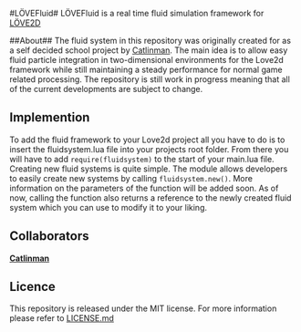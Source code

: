 #LÖVEFluid#
LÖVEFluid is a real time fluid simulation framework for [LÖVE2D](http://love2d.org/)

##About##
The fluid system in this repository was originally created for as a self decided school project by [Catlinman](https://github.com/Catlinman). The main idea is to allow easy fluid particle integration in two-dimensional environments for the Love2d framework while still maintaining a steady performance for normal game related processing. The repository is still work in progress meaning that all of the current developments are subject to change.

## Implemention ##

To add the fluid framework to your Love2d project all you have to do is to insert the fluidsystem.lua file into your projects root folder. From there you will have to add `require(fluidsystem)` to the start of your main.lua file. Creating new fluid systems is quite simple. The module allows developers to easily create new systems by calling `fluidsystem.new()`. More information on the parameters of the function will be added soon. As of now, calling the function also returns a reference to the newly created fluid system which you can use to modify it to your liking. 

## Collaborators ##

**[Catlinman](http://catlinman.com/)**

## Licence ##

This repository is released under the MIT license. For more information please refer to [LICENSE.md](https://github.com/Catlinman/LOVEFluid/blob/master/LICENSE.md)
